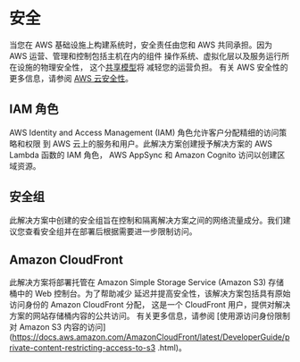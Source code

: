# 安全

当您在 AWS 基础设施上构建系统时，安全责任由您和 AWS 共同承担。因为 AWS 运营、管理和控制包括主机在内的组件
操作系统、虚拟化层以及服务运行所在设施的物理安全性， 这个[共享模型](https://aws.amazon.com/compliance/shared-responsibility-model/)将
减轻您的运营负担。 有关 AWS 安全性的更多信息，请参阅 [AWS 云安全性](http://aws.amazon.com/security/)。

## IAM 角色

AWS Identity and Access Management (IAM) 角色允许客户分配精细的访问策略和权限
到 AWS 云上的服务和用户。此解决方案创建授予解决方案的 AWS Lambda 函数的 IAM 角色，
AWS AppSync 和 Amazon Cognito 访问以创建区域资源。

## 安全组
此解决方案中创建的安全组旨在控制和隔离解决方案之间的网络流量成分。我们建议您查看安全组并在部署后根据需要进一步限制访问。

## Amazon CloudFront

此解决方案将部署托管在 Amazon Simple Storage Service (Amazon S3) 存储桶中的 Web 控制台。为了帮助减少
延迟并提高安全性，该解决方案包括具有原始访问身份的 Amazon CloudFront 分配，
这是一个 CloudFront 用户，提供对解决方案的网站存储桶内容的公共访问。 有关更多信息，请参阅
[使用源访问身份限制对 Amazon S3 内容的访问](https://docs.aws.amazon.com/AmazonCloudFront/latest/DeveloperGuide/private-content-restricting-access-to-s3 .html)。